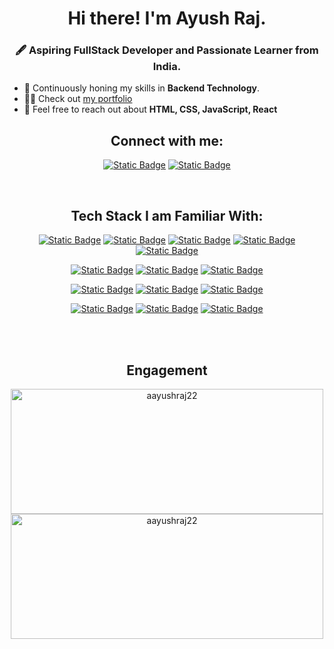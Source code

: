 <h1 align="center">Hi there! I'm Ayush Raj.</h1>
<h3 align="center">🖋️ Aspiring FullStack Developer and Passionate Learner from India.</h3>

- 🌱 Continuously honing my skills in **Backend Technology**.
- 👨‍💻 Check out [my portfolio](https://ayushrajgupta-portfolio.netlify.app/)
- 💬 Feel free to reach out about **HTML, CSS, JavaScript, React**

<h2 align='center'>Connect with me:</h3>
<div align='center'>
  
  [![Static Badge](https://img.shields.io/badge/linkedin-blue?style=flat-square&logo=linkedin&logoColor=blue&logoSize=auto&labelColor=white&color=blue&cacheSeconds=3600)](https://www.linkedin.com/in/ayush-raj-5760b61a1/)
  [![Static Badge](https://img.shields.io/badge/leetcode-white?style=flat-square&logo=leetcode&logoColor=yellow&logoSize=auto&labelColor=white&color=navy&cacheSeconds=3600)](https://leetcode.com/u/Ayush_Raj_22/)
  
</div>
<br/>

<h2 align='center'>Tech Stack I am Familiar With:</h3>
<div align='center'>
  
  [![Static Badge](https://img.shields.io/badge/javascript-white?style=flat-square&logo=javascript&logoColor=yellow&logoSize=auto&labelColor=white&color=yellow&cacheSeconds=3600)](https://javascript.info)
  [![Static Badge](https://img.shields.io/badge/react-blue?style=flat-square&logo=react&logoColor=blue&logoSize=auto&labelColor=white&color=blue&cacheSeconds=3600)](https://react.dev)
  [![Static Badge](https://img.shields.io/badge/nodejs-green?style=flat-square&logo=nodedotjs&logoColor=darkGreen&logoSize=auto&labelColor=white&color=darkGreen&cacheSeconds=3600)](https://nodejs.org)
  [![Static Badge](https://img.shields.io/badge/express-white?style=flat-square&logo=express&logoColor=black&logoSize=auto&labelColor=white&color=black&cacheSeconds=3600)](https://expressjs.com/)
  [![Static Badge](https://img.shields.io/badge/html5-orange?style=flat-square&logo=html5&logoColor=orange&logoSize=auto&labelColor=white&color=orange&cacheSeconds=3600)](https://www.w3schools.com/html/)
  
  [![Static Badge](https://img.shields.io/badge/tailwindcss-white?style=flat-square&logo=tailwindcss&logoColor=cyan&logoSize=auto&labelColor=white&color=cyan&cacheSeconds=3600)](https://tailwindcss.com/)
  [![Static Badge](https://img.shields.io/badge/bootstraph-purple?style=flat-square&logo=bootstrap&logoSize=auto&labelColor=white&color=purple&cacheSeconds=3600)](https://getbootstrap.com/)
  [![Static Badge](https://img.shields.io/badge/css-blue?style=flat-square&logo=css3&logoColor=blue&logoSize=auto&labelColor=white&color=blue&cacheSeconds=3600)](https://www.w3schools.com/css/)
  
  [![Static Badge](https://img.shields.io/badge/mongodb-darkgreen?style=flat-square&logo=mongodb&logoColor=darkgreen&logoSize=auto&labelColor=white&color=darkgreen&cacheSeconds=3600)](https://www.mongodb.com/)
  [![Static Badge](https://img.shields.io/badge/firebase-yellow?style=flat-square&logo=firebase&logoColor=yellow&logoSize=auto&labelColor=white&color=dodgerblue&cacheSeconds=3600)](https://firebase.google.com/)
  [![Static Badge](https://img.shields.io/badge/mysql-navy?style=flat-square&logo=mysql&logoColor=navy&logoSize=auto&labelColor=white&color=navy&cacheSeconds=3600)](https://www.mysql.com/)
  
  [![Static Badge](https://img.shields.io/badge/cpp-blue?style=flat-square&logo=cplusplus&logoColor=blue&logoSize=auto&labelColor=white&color=blue&cacheSeconds=3600)](https://cplusplus.com/)
  [![Static Badge](https://img.shields.io/badge/git-orange?style=flat-square&logo=git&logoColor=orange&logoSize=auto&labelColor=white&color=orange&cacheSeconds=3600)](https://git-scm.com/)
  [![Static Badge](https://img.shields.io/badge/postman-orangered?style=flat-square&logo=postman&logoColor=orangered&logoSize=auto&labelColor=white&color=orangered&cacheSeconds=3600)](https://www.postman.com/)
  
</div>
<br/>
<br/>

<div align='center'>
  <h2>Engagement</h2>
  <img src="https://github-readme-stats.vercel.app/api/top-langs?username=aayushraj22&show_icons=true&locale=en&layout=compact&theme=dark" alt="aayushraj22" width="500" height='200'/>
  <img src="https://github-readme-stats.vercel.app/api?username=aayushraj22&show_icons=true&locale=en&theme=dark" alt="aayushraj22" width="500" height='200' />
</div>


